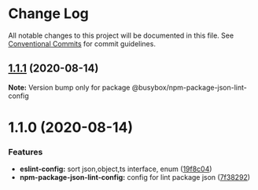 # Change Log

All notable changes to this project will be documented in this file.
See [Conventional Commits](https://conventionalcommits.org) for commit guidelines.

## [1.1.1](https://github.com/davidNHK/busybox/compare/@busybox/npm-package-json-lint-config@1.1.0...@busybox/npm-package-json-lint-config@1.1.1) (2020-08-14)

**Note:** Version bump only for package @busybox/npm-package-json-lint-config





# 1.1.0 (2020-08-14)


### Features

* **eslint-config:** sort json,object,ts interface, enum ([19f8c04](https://github.com/davidNHK/busybox/commit/19f8c04908655b4c7fbbf43843bb7386a633701a))
* **npm-package-json-lint-config:** config for lint package json ([7f38292](https://github.com/davidNHK/busybox/commit/7f382927f1857ed92b3e8b629d3069eb6fa4d002))
